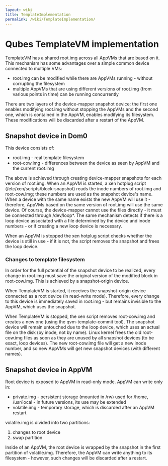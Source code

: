 ```yaml
---
layout: wiki
title: TemplateImplementation
permalink: /wiki/TemplateImplementation/
---
```


Qubes TemplateVM implementation
===============================

TemplateVM has a shared root.img across all AppVMs that are based on it. This mechanism has some advantages over a simple common device connected to multiple VMs:

-   root.img can be modified while there are AppVMs running - without corrupting the filesystem
-   multiple AppVMs that are using different versions of root.img (from various points in time) can be running concurrently

There are two layers of the device-mapper snapshot device; the first one enables modifying root.img without stopping the AppVMs and the second one, which is contained in the AppVM, enables modifying its filesystem. These modifications will be discarded after a restart of the AppVM.

Snapshot device in Dom0
-----------------------

This device consists of:

-   root.img - real template filesystem
-   root-cow.img - differences between the device as seen by AppVM and the current root.img

The above is achieved through creating device-mapper snapshots for each version of root.img. When an AppVM is started, a xen hotplug script (/etc/xen/scripts/block-snapshot) reads the inode numbers of root.img and root-cow.img; these numbers are used as the snapshot device's name. When a device with the same name exists the new AppVM will use it - therefore, AppVMs based on the same version of root.img will use the same device. Of course, the device-mapper cannot use the files directly - it must be connected through /dev/loop\*. The same mechanism detects if there is a loop device associated with a file determined by the device and inode numbers - or if creating a new loop device is necessary.

When an AppVM is stopped the xen hotplug script checks whether the device is still in use - if it is not, the script removes the snapshot and frees the loop device.

### Changes to template filesystem

In order for the full potential of the snapshot device to be realized, every change in root.img must save the original version of the modified block in root-cow.img. This is achieved by a snapshot-origin device.

When TemplateVM is started, it receives the snapshot-origin device connected as a root device (in read-write mode). Therefore, every change to this device is immediately saved in root.img - but remains invisible to the AppVM, which uses the snapshot.

When TemplateVM is stopped, the xen script removes root-cow.img and creates a new one (using the qvm-template-commit tool). The snapshot device will remain untouched due to the loop device, which uses an actual file on the disk (by inode, not by name). Linux kernel frees the old root-cow.img files as soon as they are unused by all snapshot devices (to be exact, loop devices). The new root-cow.img file will get a new inode number, and so new AppVMs will get new snapshot devices (with different names).

Snapshot device in AppVM
------------------------

Root device is exposed to AppVM in read-only mode. AppVM can write only in:

-   private.img - persistent storage (mounted in /rw) used for /home, /usr/local - in future versions, its use may be extended
-   volatile.img - temporary storage, which is discarded after an AppVM restart

volatile.img is divided into two partitions:

1.  changes to root device
2.  swap partition

Inside of an AppVM, the root device is wrapped by the snapshot in the first partition of volatile.img. Therefore, the AppVM can write anything to its filesystem - however, such changes will be discarded after a restart.
